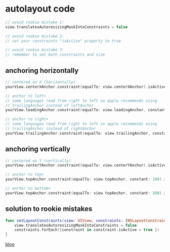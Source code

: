 # autolayout code
```swift
// avoid rookie mistake 1:
view.translatesAutoresizingMaskIntoConstraints = false

// avoid rookie mistake 2:
// set your constraints "isActive" property to true

// avoid rookie mistake 3:
// remember to set both constraints and size
```

## anchoring horizontally
```swift
// centered on X (horizontally)
yourView.centerXAnchor.constraint(equalTo: view.centerXAnchor).isActive = true

// anchor to left+
// some languages read from right to left so apple recommends using
// trailingAnchor instead of leftAnchor
yourView.leadingAnchor.constraint(equalTo: view.leadingAnchor, constant: 100),

// anchor to right+
// some languages read from right to left so apple recommends using
// trailingAnchor instead of rightAnchor
yourView.trailingAnchor.constraint(equalTo: view.trailingAnchor, constant: 100),
```

## anchoring vertically
```swift
// centered on Y (vertically)
yourView.centerYAnchor.constraint(equalTo: view.centerYAnchor).isActive = true

// anchor to top+
yourView.topAnchor.constraint(equalTo: view.topAnchor, constant: 100).isActive = true

// anchor to bottom+
yourView.topAnchor.constraint(equalTo: view.topAnchor, constant: 100).isActive = true
```

## solution to rookie mistakes
```swift
func setLayoutConstraints(view: UIView, constraints: [NSLayoutConstraint]) {
    view.translatesAutoresizingMaskIntoConstraints = false
    constraints.forEach({constraint in constraint.isActive = true })
}

```

[blog](https://theptrk.com/2018/08/26/forgetting-to-set-translatesautoresizingmaskintoconstraints-to-false/)
